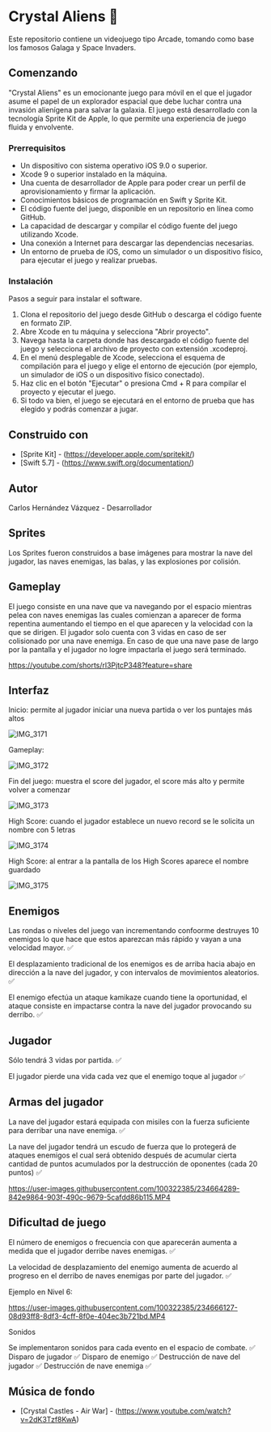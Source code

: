 # Crystal Aliens 🚀

Este repositorio contiene un videojuego tipo Arcade, tomando como base los famosos Galaga y Space Invaders.

## Comenzando

"Crystal Aliens" es un emocionante juego para móvil en el que el jugador asume el papel de un explorador espacial que debe luchar contra una invasión alienígena para salvar la galaxia. El juego está desarrollado con la tecnología Sprite Kit de Apple, lo que permite una experiencia de juego fluida y envolvente.

### Prerrequisitos

- Un dispositivo con sistema operativo iOS 9.0 o superior.
- Xcode 9 o superior instalado en la máquina.
- Una cuenta de desarrollador de Apple para poder crear un perfil de aprovisionamiento y firmar la aplicación.
- Conocimientos básicos de programación en Swift y Sprite Kit.
- El código fuente del juego, disponible en un repositorio en línea como GitHub.
- La capacidad de descargar y compilar el código fuente del juego utilizando Xcode.
- Una conexión a Internet para descargar las dependencias necesarias.
- Un entorno de prueba de iOS, como un simulador o un dispositivo físico, para ejecutar el juego y realizar pruebas.

### Instalación

Pasos a seguir para instalar el software.

1. Clona el repositorio del juego desde GitHub o descarga el código fuente en formato ZIP.
2. Abre Xcode en tu máquina y selecciona "Abrir proyecto".
3. Navega hasta la carpeta donde has descargado el código fuente del juego y selecciona el archivo de proyecto con extensión .xcodeproj.
4. En el menú desplegable de Xcode, selecciona el esquema de compilación para el juego y elige el entorno de ejecución (por ejemplo, un simulador de iOS o un dispositivo físico conectado).
5. Haz clic en el botón "Ejecutar" o presiona Cmd + R para compilar el proyecto y ejecutar el juego.
6. Si todo va bien, el juego se ejecutará en el entorno de prueba que has elegido y podrás comenzar a jugar.

## Construido con

* [Sprite Kit] - (https://developer.apple.com/spritekit/)
* [Swift 5.7] - (https://www.swift.org/documentation/)

## Autor

Carlos Hernández Vázquez -  Desarrollador  

## Sprites 

Los Sprites fueron construidos a base imágenes para mostrar la nave del jugador, las naves enemigas, las balas, y las explosiones por colisión.

## Gameplay 

El juego consiste en una nave que va navegando por el espacio mientras pelea con naves enemigas las cuales comienzan a aparecer de forma repentina aumentando el tiempo en el que aparecen y la velocidad con la que se dirigen. El jugador solo cuenta con 3 vidas en caso de ser colisionado por una nave enemiga. En caso de que una nave pase de largo por la pantalla y el jugador no logre impactarla el juego será terminado. 

https://youtube.com/shorts/rl3PjtcP348?feature=share

## Interfaz 

Inicio: permite al jugador iniciar una nueva partida o ver los puntajes más altos 

![IMG_3171](https://user-images.githubusercontent.com/100322385/234654762-034a45b2-6feb-4352-9c35-a62f321e062f.PNG)

Gameplay: 

![IMG_3172](https://user-images.githubusercontent.com/100322385/234654978-7cf4f8fc-a75f-4e05-a32a-e6c21029b6f4.PNG)


Fin del juego: muestra el score del jugador, el score más alto y permite volver a comenzar 

![IMG_3173](https://user-images.githubusercontent.com/100322385/234656047-ebfe05aa-b745-4fa7-a151-8cc1538636ce.PNG)


High Score: cuando el jugador establece un nuevo record se le solicita un nombre con 5 letras 

![IMG_3174](https://user-images.githubusercontent.com/100322385/234655381-008e0b31-7046-41b9-801d-dff9191a5334.PNG)

High Score: al entrar a la pantalla de los High Scores aparece el nombre guardado 

![IMG_3175](https://user-images.githubusercontent.com/100322385/234655702-910e1d77-0026-47bb-b844-0c304b8424bb.PNG)

## Enemigos 

Las rondas o niveles del juego van incrementando confoorme destruyes 10 enemigos lo que hace que estos aparezcan más rápido y vayan a una velocidad mayor. ✅

El desplazamiento tradicional de los enemigos es de arriba hacia abajo en dirección a la nave del
jugador, y con intervalos de movimientos aleatorios. ✅

El enemigo efectúa un ataque kamikaze cuando tiene la oportunidad, el ataque consiste en
impactarse contra la nave del jugador provocando su derribo. ✅


## Jugador 

Sólo tendrá 3 vidas por partida. ✅

El jugador pierde una vida cada vez que el enemigo toque al jugador ✅

## Armas del jugador

La nave del jugador estará equipada con misiles con la fuerza suficiente para derribar una
nave enemiga. ✅

La nave del jugador tendrá un escudo de fuerza que lo protegerá de ataques enemigos el
cual será obtenido después de acumular cierta cantidad de puntos acumulados por la destrucción de oponentes (cada 20 puntos) ✅

https://user-images.githubusercontent.com/100322385/234664289-842e9864-903f-490c-9679-5cafdd86b115.MP4


## Dificultad de juego

El número de enemigos o frecuencia con que aparecerán aumenta a medida que el
jugador derribe naves enemigas. ✅

La velocidad de desplazamiento del enemigo aumenta de acuerdo al progreso en el
derribo de naves enemigas por parte del jugador. ✅

Ejemplo en Nivel 6: 

https://user-images.githubusercontent.com/100322385/234666127-08d93ff8-8df3-4cff-8f0e-404ec3b721bd.MP4

Sonidos

Se implementaron  sonidos para cada evento en el espacio de combate. ✅
Disparo de jugador ✅
Disparo de enemigo ✅
Destrucción de nave del jugador ✅
Destrucción de nave enemiga ✅

## Música de fondo

* [Crystal Castles - Air War] - (https://www.youtube.com/watch?v=2dK3Tzf8KwA)



